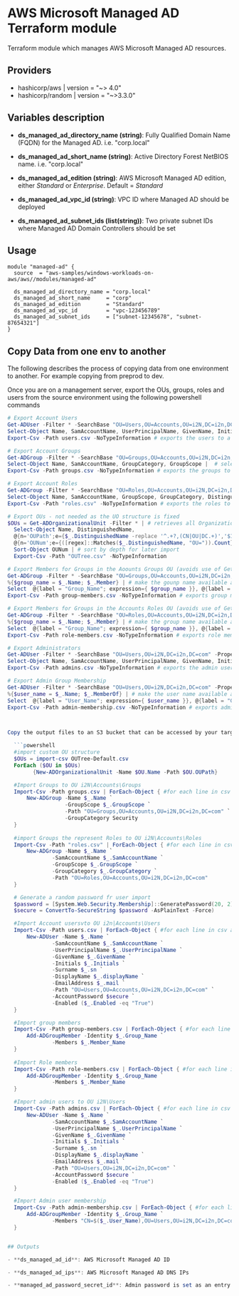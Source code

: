 # AWS Microsoft Managed AD Terraform module

Terraform module which manages AWS Microsoft Managed AD resources.

## Providers

- hashicorp/aws | version = "~> 4.0"
- hashicorp/random | version = "~>3.3.0"

## Variables description

- **ds_managed_ad_directory_name (string)**: Fully Qualified Domain Name (FQDN) for the Managed AD. i.e. "corp.local"

- **ds_managed_ad_short_name (string)**: Active Directory Forest NetBIOS name. i.e. "corp.local"

- **ds_managed_ad_edition (string)**: AWS Microsoft Managed AD edition, either _Standard_ or _Enterprise_. Default = _Standard_

- **ds_managed_ad_vpc_id (string)**: VPC ID where Managed AD should be deployed

- **ds_managed_ad_subnet_ids (list(string))**: Two private subnet IDs where Managed AD Domain Controllers should be set

## Usage

```hcl
module "managed-ad" {
  source  = "aws-samples/windows-workloads-on-aws/aws//modules/managed-ad"

  ds_managed_ad_directory_name = "corp.local"
  ds_managed_ad_short_name     = "corp"
  ds_managed_ad_edition        = "Standard"
  ds_managed_ad_vpc_id         = "vpc-123456789"
  ds_managed_ad_subnet_ids     = ["subnet-12345678", "subnet-87654321"]
}
```

## Copy Data from one env to another

The following describes the process of copying data from one environment to another. For example copying from preprod to dev.

Once you are on a management server, export the OUs, groups, roles and users from the source environment using the following powershell commands
  
  ```powershell
  # Export Account Users
  Get-ADUser -Filter * -SearchBase "OU=Users,OU=Accounts,OU=i2N,DC=i2n,DC=com" -Properties * |  # retrieves users in OU i2N\Accounts\Users.
  Select-Object Name, SamAccountName, UserPrincipalName, GivenName, Initials, sn, displayName, mail, Enabled |  # selects required user properties.
  Export-Csv -Path users.csv -NoTypeInformation # exports the users to a CSV file.

  # Export Account Groups
  Get-ADGroup -Filter * -SearchBase "OU=Groups,OU=Accounts,OU=i2N,DC=i2n,DC=com" |  # retrieves all groups in OU i2N\Accounts\Groups
  Select-Object Name, SamAccountName, GroupCategory, GroupScope |  # selects the Name, SamAccountName, GroupCategory, and GroupScope properties of the groups.
  Export-Csv -Path groups.csv -NoTypeInformation # exports the groups to a CSV file.

  # Export Account Roles
  Get-ADGroup -Filter * -SearchBase "OU=Roles,OU=Accounts,OU=i2N,DC=i2n,DC=com" |  # retrieves all Groups in OU i2N\Accounts\Roles.
  Select-Object Name, SamAccountName, GroupScope, GroupCategory, DistinguishedName | # selects the Name, SamAccountName, GroupScope, GroupCategory, and DistinguishedName properties of the roles.
  Export-Csv -Path "roles.csv" -NoTypeInformation # exports the roles to a CSV file.

  # Export OUs - not needed as the UO structure is fixed
  $OUs = Get-ADOrganizationalUnit -Filter * | # retrieves all Organizational Units (OUs) in the Active Directory.
    Select-Object Name, DistinguishedName, 
    @{n='OUPath';e={$_.DistinguishedName -replace '^.+?,(CN|OU|DC.+)','$1'}}, #strip off initial DN part to get relevant path
    @{n='OUNum';e={([regex]::Matches($_.DistinguishedName, "OU=")).Count}} |  # count the number of OUs in the path so we can record depth
    Sort-Object OUNum | # sort by depth for later import
    Export-Csv -Path "OUTree.csv" -NoTypeInformation

  # Export Members for Groups in the Aoounts Groups OU (avoids use of Get-ADGroupMember due to its limit of 5,000 members)
  Get-ADGroup -Filter * -SearchBase "OU=Groups,OU=Accounts,OU=i2N,DC=i2n,DC=com" -Properties Member|  # retrieves menmbership details for all Groups in the Groups OU.
  %{$group_name = $_.Name; $_.Member} | # make the gounp name available and retun a list of members
  Select  @{label = "Group_Name"; expression={ $group_name }}, @{label = "Member_Name"; expression={ $_ }} | # Select group name and member name
  Export-Csv -Path group-members.csv -NoTypeInformation # exports group members to a CSV file.

  # Export Members for Groups in the Accounts Roles OU (avoids use of Get-ADGroupMember due to its limit of 5,000 members)
  Get-ADGroup -Filter * -SearchBase "OU=Roles,OU=Accounts,OU=i2N,DC=i2n,DC=com" -Properties Member|  # retrieves menmbership details for all Groups in the Roles OU.
  %{$group_name = $_.Name; $_.Member} | # make the group name available and retun a list of members
  Select  @{label = "Group_Name"; expression={ $group_name }}, @{label = "Member_Name"; expression={ $_ }} | # Select group name and member name
  Export-Csv -Path role-members.csv -NoTypeInformation # exports role members to a CSV file.

  # Export Administrators
  Get-ADUser -Filter * -SearchBase "OU=Users,OU=i2N,DC=i2n,DC=com" -Properties * |  # retrieves all users in OU i2N\Users.
  Select-Object Name, SamAccountName, UserPrincipalName, GivenName, Initials, sn, displayName, mail, Enabled |  # selects required user properties.
  Export-Csv -Path admins.csv -NoTypeInformation # exports the admin users to a CSV file.

  # Export Admin Group Membership
  Get-ADUser -Filter * -SearchBase "OU=Users,OU=i2N,DC=i2n,DC=com" -Properties MemberOf|  # retrieves membership details for all Users in the Users OU.
  %{$user_name = $_.Name; $_.MemberOf} | # make the user name available and retun a list of groups tha it is a member of
  Select  @{label = "User_Name"; expression={ $user_name }}, @{label = "Group_Name"; expression={ $_ }} | # Select the user name and group name
  Export-Csv -Path admin-membership.csv -NoTypeInformation # exports admin user member of groups to a CSV file.



Copy the output files to an S3 bucket that can be accessed by your target account management instance. Copy the files to the instance. Then import the files using the following powershell commands
  
    ```powershell
    #import custom OU structure 
    $OUs = import-csv OUTree-Default.csv
    ForEach ($OU in $OUs)
          {New-ADOrganizationalUnit -Name $OU.Name -Path $OU.OUPath}

    #Import Groups to OU i2N\Accounts\Groups
    Import-Csv -Path groups.csv | ForEach-Object { #for each line in csv add AD group
        New-ADGroup -Name $_.Name `
                    -GroupScope $_.GroupScope `
                    -Path "OU=Groups,OU=Accounts,OU=i2N,DC=i2n,DC=com" `
                    -GroupCategory Security
    }
    
    #import Groups the represent Roles to OU i2N\Accounts\Roles
    Import-Csv -Path "roles.csv" | ForEach-Object { #for each line in csv add AD role
        New-ADGroup -Name $_.Name `
                -SamAccountName $_.SamAccountName `
                -GroupScope $_.GroupScope `
                -GroupCategory $_.GroupCategory `
                -Path "OU=Roles,OU=Accounts,OU=i2N,DC=i2n,DC=com"
    }

    # Generate a random password fr user import 
    $password = [System.Web.Security.Membership]::GeneratePassword(20, 2)
    $secure = ConvertTo-SecureString $password -AsPlainText -Force)

    #Import Account usersvto OU i2n|Accounts\Users
    Import-Csv -Path users.csv | ForEach-Object { #for each line in csv add AD user
        New-ADUser -Name $_.Name `
                -SamAccountName $_.SamAccountName `
                -UserPrincipalName $_.UserPrincipalName `
                -GivenName $_.GivenName `
                -Initials $_.Initials `
                -Surname $_.sn `
                -DisplayName $_.displayName `
                -EmailAddress $_.mail `
                -Path "OU=Users,OU=Accounts,OU=i2N,DC=i2n,DC=com" `
                -AccountPassword $secure `
                -Enabled ($_.Enabled -eq "True")
    }

    #Import group members
    Import-Csv -Path group-members.csv | ForEach-Object { #for each line in csv add AD group
        Add-ADGroupMember -Identity $_.Group_Name `
                -Members $_.Member_Name
    }
   
    #Import Role members
    Import-Csv -Path role-members.csv | ForEach-Object { #for each line in csv add AD group
        Add-ADGroupMember -Identity $_.Group_Name `
                -Members $_.Member_Name
    }
  
    #Import admin users to OU i2N\Users
    Import-Csv -Path admins.csv | ForEach-Object { #for each line in csv add AD user
        New-ADUser -Name $_.Name `
                -SamAccountName $_.SamAccountName `
                -UserPrincipalName $_.UserPrincipalName `
                -GivenName $_.GivenName `
                -Initials $_.Initials `
                -Surname $_.sn `
                -DisplayName $_.displayName `
                -EmailAddress $_.mail `
                -Path "OU=Users,OU=i2N,DC=i2n,DC=com" `
                -AccountPassword $secure `
                -Enabled ($_.Enabled -eq "True")
    }

    #Import Admin user membership
    Import-Csv -Path admin-membership.csv | ForEach-Object { #for each line in csv add AD group
        Add-ADGroupMember -Identity $_.Group_Name `
                -Members "CN=$($_.User_Name),OU=Users,OU=i2N,DC=i2n,DC=com"
    }


## Outputs

- **ds_managed_ad_id**: AWS Microsoft Managed AD ID

- **ds_managed_ad_ips**: AWS Microsoft Managed AD DNS IPs

- **managed_ad_password_secret_id**: Admin password is set as an entry on AWS Secrets Manager as _managed-ad-fqdn\_admin_